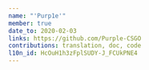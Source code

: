 ```yaml
---
name: "'Purp1e'"
member: true
date_to: 2020-02-03
links: https://github.com/Purple-CSGO
contributions: translation, doc, code
l10n_id: HcOuH1h3zFplSUDY-J_FCUkPNE4
---
```

